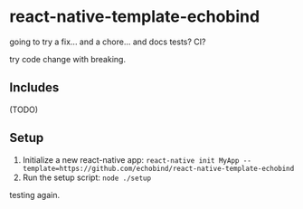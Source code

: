 # react-native-template-echobind

going to try a fix... and a chore... and docs
tests? CI?

try code change with breaking.

## Includes

(TODO)

## Setup

1. Initialize a new react-native app: `react-native init MyApp --template=https://github.com/echobind/react-native-template-echobind`
2. Run the setup script: `node ./setup`

testing again.
